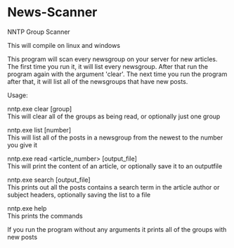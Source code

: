 # News-Scanner
NNTP Group Scanner

This will compile on linux and windows<br>


This program will scan every newsgroup on your server for new 
articles. The first time you run it, it will list every newsgroup. After 
that run the program again with the argument 'clear'. The next time you 
run the program after that, it will list all of the newsgroups that have 
new posts.

Usage:<br>

nntp.exe <server> <username> <password> clear [group]<br>
This will clear all of the groups as being read, or optionally just one group<br>

nntp.exe <server> <username> <password> list <newsgroup> [number]<br>
This will list all of the posts in a newsgroup from the newest to the number you give it<br>

nntp.exe <server> <username> <password> read <newsgroup> <article_number> [output_file]<br>
This will print the content of an article, or optionally save it to an outputfile<br>

nntp.exe <server> <username> <password> search <newsgroup> <term> <count> [output_file]<br>
This prints out all the posts contains a search term in the article author or subject headers, optionally saving the list to a file<br>


nntp.exe <server> <username> <password> help<br>
This prints the commands<br>

If you run the program without any arguments it prints all of the groups with new posts<br>


